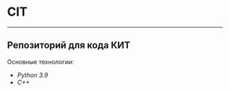 # CIT
<hr>

<h2>Репозиторий для кода КИТ</h2>

<p>
    Основные технологии: <br>
    <ul>
        <li>
            <em>Python 3.9</em>
        </li>
        <li>
            <em>C++</em>
        </li>
    </ul>
<p>

